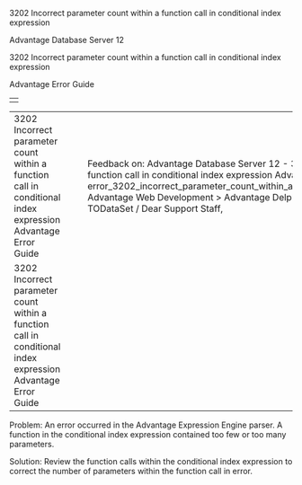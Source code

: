3202 Incorrect parameter count within a function call in conditional index expression




Advantage Database Server 12  

3202 Incorrect parameter count within a function call in conditional index expression

Advantage Error Guide

|  |
| --- |
|  |

|  |  |  |  |  |
| --- | --- | --- | --- | --- |
| 3202 Incorrect parameter count within a function call in conditional index expression  Advantage Error Guide |  |  | Feedback on: Advantage Database Server 12 - 3202 Incorrect parameter count within a function call in conditional index expression Advantage Error Guide error\_3202\_incorrect\_parameter\_count\_within\_a\_function\_call\_in\_conditional\_index\_expression Advantage Web Development > Advantage Delphi OData Client > Delphi OData Components > TODataSet / Dear Support Staff, |  |
| 3202 Incorrect parameter count within a function call in conditional index expression  Advantage Error Guide |  |  |  |  |

Problem: An error occurred in the Advantage Expression Engine parser. A function in the conditional index expression contained too few or too many parameters.

Solution: Review the function calls within the conditional index expression to correct the number of parameters within the function call in error.
